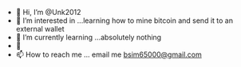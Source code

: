 - 👋 Hi, I’m @Unk2012
- 👀 I’m interested in ...learning how to mine bitcoin and send it to an external wallet 
- 🌱 I’m currently learning ...absolutely nothing 
- 💞️ 
- 📫 How to reach me ... email me bsim65000@gmail.com

<!---
Unk2012/Unk2012 is a ✨ special ✨ repository because its `README.md` (this file) appears on your GitHub profile.
You can click the Preview link to take a look at your changes.
--->
